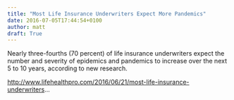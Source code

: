 ```yaml
---
title: "Most Life Insurance Underwriters Expect More Pandemics"
date: 2016-07-05T17:44:54+0100
author: matt
draft: True
---
```

Nearly three-fourths (70 percent) of life insurance underwriters expect the number and severity of epidemics and pandemics to increase over the next 5 to 10 years, according to new research.

http://www.lifehealthpro.com/2016/06/21/most-life-insurance-underwriters...
